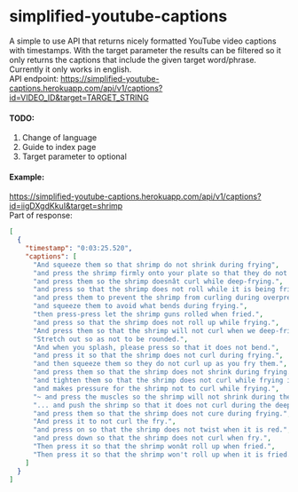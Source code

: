 # simplified-youtube-captions  
A simple to use API that returns nicely formatted YouTube video captions with timestamps. With the target parameter the results can be filtered so it only returns the captions that include the given target word/phrase. Currently it only works in english.  
API endpoint: https://simplified-youtube-captions.herokuapp.com/api/v1/captions?id=VIDEO_ID&target=TARGET_STRING 

#### TODO:  
1. Change of language  
2. Guide to index page
3. Target parameter to optional  

#### Example:
https://simplified-youtube-captions.herokuapp.com/api/v1/captions?id=iigDXgdKkuI&target=shrimp  
Part of response:
```json
[
  {
    "timestamp": "0:03:25.520",
    "captions": [
      "And squeeze them so that shrimp do not shrink during frying",
      "and press the shrimp firmly onto your plate so that they do not curl up during the frying.",
      "and press them so the shrimp doesnât curl while deep-frying.",
      "and press so that the shrimp does not roll while it is being fried.",
      "and press them to prevent the shrimp from curling during overpressure.",
      "and squeeze them to avoid what bends during frying.",
      "then press-press let the shrimp guns rolled when fried.",
      "and press so that the shrimp does not roll up while frying.",
      "And press them so that the shrimp will not curl when we deep-fried it",
      "Stretch out so as not to be rounded.",
      "And when you splash, please press so that it does not bend.",
      "and press it so that the shrimp does not curl during frying.",
      "and then squeeze them so they do not curl up as you fry them.",
      "and press them so that the shrimp does not shrink during frying.",
      "and tighten them so that the shrimp does not curl while frying it.",
      "and makes pressure for the shrimp not to curl while frying.",
      "~ and press the muscles so the shrimp will not shrink during the frying.",
      "... and push the shrimp so that it does not curl during the deep-frying process.",
      "and press them so that the shrimp does not cure during frying.",
      "And press it to not curl the fry.",
      "and press on so that the shrimp does not twist when it is red.",
      "and press down so that the shrimp does not curl when fry.",
      "Then press it so that the shrimp wonât roll up when fried.",
      "Then press it so that the shrimp won't roll up when it is fried."
    ]
  }
]
```
